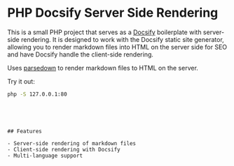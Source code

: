 # PHP Docsify Server Side Rendering

This is a small PHP project that serves as a [Docsify](https://github.com/docsifyjs/docsify) boilerplate with server-side rendering. It is designed to work with the Docsify static site generator, allowing you to render markdown files into HTML on the server side for SEO and have Docsify handle the client-side rendering.

Uses [parsedown](https://github.com/erusev/parsedown) to render markdown files to HTML on the server.

Try it out: 

```bash
php -S 127.0.0.1:80
```
```
```
```
```
```
```
```

## Features

- Server-side rendering of markdown files
- Client-side rendering with Docsify
- Multi-language support
